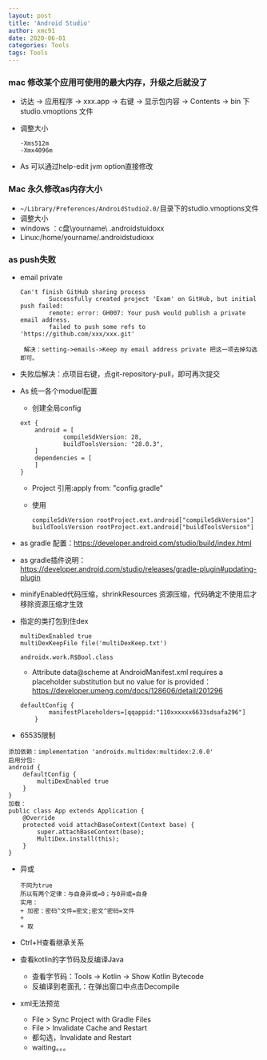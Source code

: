 ```yaml
---
layout: post
title: 'Android Studio'
author: xmc91
date: 2020-06-01
categories: Tools 
tags: Tools 
---
```

### mac 修改某个应用可使用的最大内存，升级之后就没了

  - 访达 -> 应用程序 -> xxx.app -> 右键 -> 显示包内容 -> Contents -> bin 下 studio.vmoptions 文件

  - 调整大小

    ```
    -Xms512m
    -Xmx4096m
    ```

  - As 可以通过help-edit jvm option直接修改

### Mac 永久修改as内存大小

  - `~/Library/Preferences/AndroidStudio2.0/`目录下的studio.vmoptions文件
  - 调整大小
  - windows ：c盘\yourname\ .androidstuidoxx
  - Linux:/home/yourname/.androidstudioxx

### as push失败

+ email private

  ```
  Can't finish GitHub sharing process
          Successfully created project 'Exam' on GitHub, but initial push failed:
          remote: error: GH007: Your push would publish a private email address.
          failed to push some refs to 'https://github.com/xxx/xxx.git'
          
   解决：setting->emails->Keep my email address private 把这一项去掉勾选即可。
  ```

+ 失败后解决：点项目右键，点git-repository-pull，即可再次提交  


+ As 统一各个moduel配置

  - 创建全局config

  ```
  ext {
      android = [
              compileSdkVersion: 28,
              buildToolsVersion: "28.0.3",
      ]
      dependencies = [
      ]
  }
  ```

  + Project 引用:apply from: "config.gradle"

  + 使用

    ```
    compileSdkVersion rootProject.ext.android["compileSdkVersion"]
    buildToolsVersion rootProject.ext.android["buildToolsVersion"]
    ```


+ as gradle 配置：https://developer.android.com/studio/build/index.html

+ as gradle插件说明：https://developer.android.com/studio/releases/gradle-plugin#updating-plugin

+ minifyEnabled代码压缩，shrinkResources 资源压缩，代码确定不使用后才移除资源压缩才生效


+ 指定的类打包到住dex

  ```
  multiDexEnabled true
  multiDexKeepFile file('multiDexKeep.txt')
  
  androidx.work.R$Bool.class
  ```

  + Attribute data@scheme at AndroidManifest.xml requires a placeholder substitution but no value for <qqappid> is provided：https://developer.umeng.com/docs/128606/detail/201296

  ```
  defaultConfig {
          manifestPlaceholders=[qqappid:"110xxxxxx6633sdsafa296"]
      }
  ```

+ 65535限制

```
添加依赖：implementation 'androidx.multidex:multidex:2.0.0'
启用分包:
android {
    defaultConfig {
        multiDexEnabled true
    }
}
加载：
public class App extends Application {
    @Override
    protected void attachBaseContext(Context base) {
        super.attachBaseContext(base);
        MultiDex.install(this);
    }
}
```

+ 异或

  ```
  不同为true
  所以有两个定律：与自身异或=0；与0异或=自身
  实用：
  + 加密：密码^文件=密文;密文^密码=文件
  + 
  + 取
  ```

+ Ctrl+H查看继承关系
+ 查看kotlin的字节码及反编译Java

	- 查看字节码：Tools -> Kotlin -> Show Kotlin Bytecode
	- 反编译到老面孔：在弹出窗口中点击Decompile
+ xml无法预览
  - File > Sync Project with Gradle Files
  - File > Invalidate Cache and Restart 
  - 都勾选，Invalidate and Restart
  - waiting。。。


  
  
